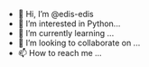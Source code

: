 - 👋 Hi, I’m @edis-edis
- 👀 I’m interested in Python...
- 🌱 I’m currently learning ...
- 💞️ I’m looking to collaborate on ...
- 📫 How to reach me ...

<!---
edis-edis/edis-edis is a ✨ special ✨ repository because its `README.md` (this file) appears on your GitHub profile.
You can click the Preview link to take a look at your changes.
--->
